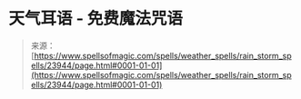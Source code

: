 <!--yml

category: 未分类

date: 2024-06-12 19:09:29

-->

# 天气耳语 - 免费魔法咒语

> 来源：[https://www.spellsofmagic.com/spells/weather_spells/rain_storm_spells/23944/page.html#0001-01-01](https://www.spellsofmagic.com/spells/weather_spells/rain_storm_spells/23944/page.html#0001-01-01)
